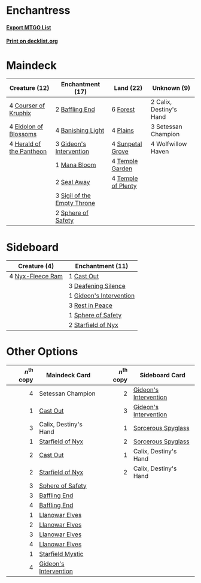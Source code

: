 # Enchantress

#### [Export MTGO List](../collection/Enchantress/Enchantress.txt)
#### [Print on decklist.org](http://decklist.org/?deckmain=2%09Baffling%20End%0A4%09Banishing%20Light%0A2%09Calix,%20Destiny's%20Hand%0A4%09Courser%20of%20Kruphix%0A4%09Eidolon%20of%20Blossoms%0A6%09Forest%0A3%09Gideon's%20Intervention%0A4%09Herald%20of%20the%20Pantheon%0A1%09Mana%20Bloom%0A4%09Plains%0A2%09Seal%20Away%0A3%09Setessan%20Champion%0A3%09Sigil%20of%20the%20Empty%20Throne%0A2%09Sphere%20of%20Safety%0A4%09Sunpetal%20Grove%0A4%09Temple%20Garden%0A4%09Temple%20of%20Plenty%0A4%09Wolfwillow%20Haven&deckside=1%09Cast%20Out%0A3%09Deafening%20Silence%0A1%09Gideon's%20Intervention%0A4%09Nyx-Fleece%20Ram%0A3%09Rest%20in%20Peace%0A1%09Sphere%20of%20Safety%0A2%09Starfield%20of%20Nyx)
# Maindeck

|                                           Creature (12)                                           |                                           Enchantment (17)                                           |                                          Land (22)                                          |      Unknown (9)      |
|---------------------------------------------------------------------------------------------------|------------------------------------------------------------------------------------------------------|---------------------------------------------------------------------------------------------|-----------------------|
|4 [Courser of Kruphix](http://gatherer.wizards.com/Pages/Card/Details.aspx?multiverseid=442153)    |2 [Baffling End](http://gatherer.wizards.com/Pages/Card/Details.aspx?multiverseid=439658)             |6 [Forest](http://gatherer.wizards.com/Pages/Card/Details.aspx?multiverseid=439860)          |2 Calix, Destiny's Hand|
|4 [Eidolon of Blossoms](http://gatherer.wizards.com/Pages/Card/Details.aspx?multiverseid=451095)   |4 [Banishing Light](http://gatherer.wizards.com/Pages/Card/Details.aspx?multiverseid=405135)          |4 [Plains](http://gatherer.wizards.com/Pages/Card/Details.aspx?multiverseid=439856)          |3 Setessan Champion    |
|4 [Herald of the Pantheon](http://gatherer.wizards.com/Pages/Card/Details.aspx?multiverseid=451106)|3 [Gideon's Intervention](http://gatherer.wizards.com/Pages/Card/Details.aspx?multiverseid=426717)    |4 [Sunpetal Grove](http://gatherer.wizards.com/Pages/Card/Details.aspx?multiverseid=420946)  |4 Wolfwillow Haven     |
|                                                                                                   |1 [Mana Bloom](http://gatherer.wizards.com/Pages/Card/Details.aspx?multiverseid=253592)               |4 [Temple Garden](http://gatherer.wizards.com/Pages/Card/Details.aspx?multiverseid=405112)   |                       |
|                                                                                                   |2 [Seal Away](http://gatherer.wizards.com/Pages/Card/Details.aspx?multiverseid=442919)                |4 [Temple of Plenty](http://gatherer.wizards.com/Pages/Card/Details.aspx?multiverseid=378537)|                       |
|                                                                                                   |3 [Sigil of the Empty Throne](http://gatherer.wizards.com/Pages/Card/Details.aspx?multiverseid=405377)|                                                                                             |                       |
|                                                                                                   |2 [Sphere of Safety](http://gatherer.wizards.com/Pages/Card/Details.aspx?multiverseid=420694)         |                                                                                             |                       |


# Sideboard

|                                       Creature (4)                                        |                                         Enchantment (11)                                         |
|-------------------------------------------------------------------------------------------|--------------------------------------------------------------------------------------------------|
|4 [Nyx-Fleece Ram](http://gatherer.wizards.com/Pages/Card/Details.aspx?multiverseid=442015)|1 [Cast Out](http://gatherer.wizards.com/Pages/Card/Details.aspx?multiverseid=426710)             |
|                                                                                           |3 [Deafening Silence](http://gatherer.wizards.com/Pages/Card/Details.aspx?multiverseid=472972)    |
|                                                                                           |1 [Gideon's Intervention](http://gatherer.wizards.com/Pages/Card/Details.aspx?multiverseid=426717)|
|                                                                                           |3 [Rest in Peace](http://gatherer.wizards.com/Pages/Card/Details.aspx?multiverseid=442021)        |
|                                                                                           |1 [Sphere of Safety](http://gatherer.wizards.com/Pages/Card/Details.aspx?multiverseid=420694)     |
|                                                                                           |2 [Starfield of Nyx](http://gatherer.wizards.com/Pages/Card/Details.aspx?multiverseid=398475)     |


# Other Options

|*n*<sup>th</sup> copy|                                         Maindeck Card                                          |*n*<sup>th</sup> copy|                                         Sideboard Card                                         |
|--------------------:|------------------------------------------------------------------------------------------------|--------------------:|------------------------------------------------------------------------------------------------|
|                    4|Setessan Champion                                                                               |                    2|[Gideon's Intervention](http://gatherer.wizards.com/Pages/Card/Details.aspx?multiverseid=426717)|
|                    1|[Cast Out](http://gatherer.wizards.com/Pages/Card/Details.aspx?multiverseid=426710)             |                    3|[Gideon's Intervention](http://gatherer.wizards.com/Pages/Card/Details.aspx?multiverseid=426717)|
|                    3|Calix, Destiny's Hand                                                                           |                    1|[Sorcerous Spyglass](http://gatherer.wizards.com/Pages/Card/Details.aspx?multiverseid=435407)   |
|                    1|[Starfield of Nyx](http://gatherer.wizards.com/Pages/Card/Details.aspx?multiverseid=398475)     |                    2|[Sorcerous Spyglass](http://gatherer.wizards.com/Pages/Card/Details.aspx?multiverseid=435407)   |
|                    2|[Cast Out](http://gatherer.wizards.com/Pages/Card/Details.aspx?multiverseid=426710)             |                    1|Calix, Destiny's Hand                                                                           |
|                    2|[Starfield of Nyx](http://gatherer.wizards.com/Pages/Card/Details.aspx?multiverseid=398475)     |                    2|Calix, Destiny's Hand                                                                           |
|                    3|[Sphere of Safety](http://gatherer.wizards.com/Pages/Card/Details.aspx?multiverseid=420694)     |                     |                                                                                                |
|                    3|[Baffling End](http://gatherer.wizards.com/Pages/Card/Details.aspx?multiverseid=439658)         |                     |                                                                                                |
|                    4|[Baffling End](http://gatherer.wizards.com/Pages/Card/Details.aspx?multiverseid=439658)         |                     |                                                                                                |
|                    1|[Llanowar Elves](http://gatherer.wizards.com/Pages/Card/Details.aspx?multiverseid=129626)       |                     |                                                                                                |
|                    2|[Llanowar Elves](http://gatherer.wizards.com/Pages/Card/Details.aspx?multiverseid=129626)       |                     |                                                                                                |
|                    3|[Llanowar Elves](http://gatherer.wizards.com/Pages/Card/Details.aspx?multiverseid=129626)       |                     |                                                                                                |
|                    4|[Llanowar Elves](http://gatherer.wizards.com/Pages/Card/Details.aspx?multiverseid=129626)       |                     |                                                                                                |
|                    1|[Starfield Mystic](http://gatherer.wizards.com/Pages/Card/Details.aspx?multiverseid=466793)     |                     |                                                                                                |
|                    4|[Gideon's Intervention](http://gatherer.wizards.com/Pages/Card/Details.aspx?multiverseid=426717)|                     |                                                                                                |

